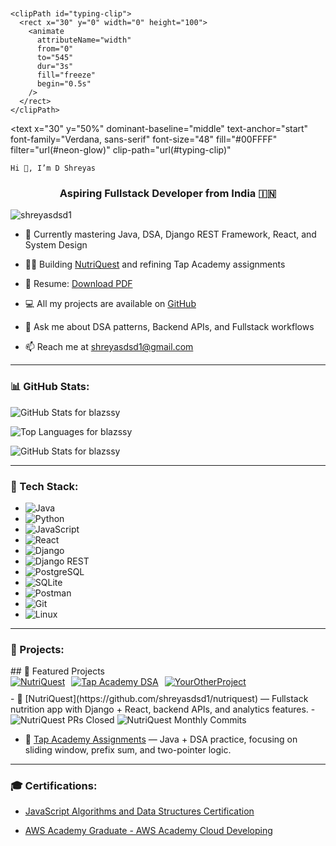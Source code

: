 <svg width="600" height="100" viewBox="0 0 600 100" xmlns="http://www.w3.org/2000/svg">
  <defs>
    <filter id="neon-glow" x="-50%" y="-50%" width="200%" height="200%">
      <feGaussianBlur stdDeviation="3" result="blurred"/>
      <feMerge>
        <feMergeNode in="blurred"/>
        <feMergeNode in="blurred"/>
        <feMergeNode in="SourceGraphic"/>
      </feMerge>
    </filter>

    <clipPath id="typing-clip">
      <rect x="30" y="0" width="0" height="100">
        <animate 
          attributeName="width" 
          from="0" 
          to="545" 
          dur="3s" 
          fill="freeze"
          begin="0.5s"
        />
      </rect>
    </clipPath>
  </defs>
  
  <text
    x="30" y="50%"
    dominant-baseline="middle"
    text-anchor="start"
    font-family="Verdana, sans-serif"
    font-size="48"
    fill="#00FFFF"
    filter="url(#neon-glow)"
    clip-path="url(#typing-clip)"
  >
    Hi 👋, I’m D Shreyas
  </text>

  <rect x="30" y="25" width="3" height="50" fill="#00FFFF" filter="url(#neon-glow)">
    <animate 
      attributeName="x"
      from="30"
      to="575"
      dur="3s"
      fill="freeze"
      begin="0.5s"
    />
    <animate 
      attributeName="opacity"
      values="1;0"
      dur="0.8s"
      repeatCount="indefinite"
      begin="3.5s"
    />
  </rect>
</svg>
<h3 align="center">Aspiring Fullstack Developer from India 🇮🇳</h3>

<p align="left">
  <img 
    src="https://komarev.com/ghpvc/?username=shreyasdsd1&label=Profile%20views&color=0e75b6&style=flat" 
    alt="shreyasdsd1" 
  />
</p>

- 🌱 Currently mastering Java, DSA, Django REST Framework, React, and System Design

- 👨‍💻 Building [NutriQuest](https://github.com/shreyasdsd1/NutriQuest) and refining Tap Academy assignments

- 📑 Resume: [Download PDF](https://drive.google.com/file/d/1pn6OfZ4kDQzT0Z0iDkhz1rO35LI-s0HC/view?usp=sharing)

- 💻 All my projects are available on [GitHub](https://github.com/shreyasdsd1)

- 💬 Ask me about DSA patterns, Backend APIs, and Fullstack workflows

- 📫 Reach me at shreyasdsd1@gmail.com

---

<h3 align="left">📊 GitHub Stats:</h3>

<p align="left">
 <img 
  src="https://github-readme-stats.vercel.app/api?username=blazssy&show_icons=true&theme=radical&count_private=true" 
  alt="GitHub Stats for blazssy" 
/>

</p>

<p align="left">
<img 
  src="https://github-readme-stats.vercel.app/api/top-langs/?username=blazssy&layout=compact&theme=radical" 
  alt="Top Languages for blazssy" 
/>



</p>

<p align="left">
 <img 
  src="https://github-readme-stats.vercel.app/api?username=blazssy&show_icons=true&theme=radical&count_private=true" 
  alt="GitHub Stats for blazssy" 
/>

</p>

---

<h3 align="left">🔧 Tech Stack:</h3>

- ![Java](https://img.shields.io/badge/java-%23ED8B00.svg?style=flat&logo=java&logoColor=white)
- ![Python](https://img.shields.io/badge/python-3670A0?style=flat&logo=python&logoColor=ffdd54)
- ![JavaScript](https://img.shields.io/badge/javascript-%23323330.svg?style=flat&logo=javascript&logoColor=%23F7DF1E)
- ![React](https://img.shields.io/badge/react-%2320232a.svg?style=flat&logo=react&logoColor=%61DAFB)
- ![Django](https://img.shields.io/badge/django-%23092E20.svg?style=flat&logo=django&logoColor=white)
- ![Django REST](https://img.shields.io/badge/Django-REST-ff1709?style=flat&logo=django&logoColor=white)
- ![PostgreSQL](https://img.shields.io/badge/postgres-%23316192.svg?style=flat&logo=postgresql&logoColor=white)
- ![SQLite](https://img.shields.io/badge/sqlite-%2307405e.svg?style=flat&logo=sqlite&logoColor=white)
- ![Postman](https://img.shields.io/badge/Postman-FF6C37?style=flat&logo=postman&logoColor=white)
- ![Git](https://img.shields.io/badge/git-%23F05033.svg?style=flat&logo=git&logoColor=white)
- ![Linux](https://img.shields.io/badge/Linux-FCC624?style=flat&logo=linux&logoColor=black)

---

<h3 align="left">📂 Projects:</h3>
## 🚀 Featured Projects



<div align="left" style="display: flex; gap: 10px; overflow-x: auto; padding-bottom: 10px;">

  <a href="https://github.com/blazssy/NutriQuest" target="_blank" rel="noopener noreferrer">
    <img 
      src="https://img.shields.io/badge/NutriQuest-Fullstack%20Nutrition%20App-blue?style=for-the-badge&logo=djangorestframework&logoColor=white" 
      alt="NutriQuest" 
    />
  </a>

  <a href="https://github.com/blazssy/TapAcademy-DSA" target="_blank" rel="noopener noreferrer">
    <img 
      src="https://img.shields.io/badge/TapAcademy-DSA%20Practice-green?style=for-the-badge&logo=java&logoColor=white" 
      alt="Tap Academy DSA" 
    />
  </a>

  <a href="https://github.com/blazssy/YourOtherProject" target="_blank" rel="noopener noreferrer">
    <img 
      src="https://img.shields.io/badge/YourProject-Feature%20X-red?style=for-the-badge&logo=react&logoColor=white" 
      alt="YourOtherProject" 
    />
  </a>

  <!-- Add more badges here following the same pattern -->
</div>
- 🥗 [NutriQuest](https://github.com/shreyasdsd1/nutriquest) — Fullstack nutrition app with Django + React, backend APIs, and analytics features.
- <img 
  src="https://img.shields.io/github/issues-pr-closed-raw/blazssy/NutriQuest?style=flat&logo=github&label=NutriQuest%20PRs" 
  alt="NutriQuest PRs Closed" 
/>
<img 
  src="https://img.shields.io/github/commit-activity/m/blazssy/NutriQuest?style=flat&logo=git&label=NutriQuest%20Commits" 
  alt="NutriQuest Monthly Commits" 
/>

- 📘 [Tap Academy Assignments](https://github.com/shreyasdsd1/TapAcademy-DSA) — Java + DSA practice, focusing on sliding window, prefix sum, and two-pointer logic.



---

<h3 align="left">🎓 Certifications:</h3>

- [JavaScript Algorithms and Data Structures Certification](https://drive.google.com/file/d/1K-bMIJWUFIEbTgAMGZmb-Kyvxl2LJ1U6/view?usp=sharing)

- [AWS Academy Graduate - AWS Academy Cloud Developing](https://www.credly.com/badges/3b96d27d-7efb-461c-b656-4781ee52c863/public_url)
